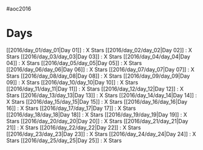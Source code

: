 #aoc2016
# Days
[[2016/day_01/day_01|Day 01]] : X Stars
[[2016/day_02/day_02|Day 02]] : X Stars
[[2016/day_03/day_03|Day 03]] : X Stars
[[2016/day_04/day_04|Day 04]] : X Stars
[[2016/day_05/day_05|Day 05]] : X Stars
[[2016/day_06/day_06|Day 06]] : X Stars
[[2016/day_07/day_07|Day 07]] : X Stars
[[2016/day_08/day_08|Day 08]] : X Stars
[[2016/day_09/day_09|Day 09]] : X Stars
[[2016/day_10/day_10|Day 10]] : X Stars
[[2016/day_11/day_11|Day 11]] : X Stars
[[2016/day_12/day_12|Day 12]] : X Stars
[[2016/day_13/day_13|Day 13]] : X Stars
[[2016/day_14/day_14|Day 14]] : X Stars
[[2016/day_15/day_15|Day 15]] : X Stars
[[2016/day_16/day_16|Day 16]] : X Stars
[[2016/day_17/day_17|Day 17]] : X Stars
[[2016/day_18/day_18|Day 18]] : X Stars
[[2016/day_19/day_19|Day 19]] : X Stars
[[2016/day_20/day_20|Day 20]] : X Stars
[[2016/day_21/day_21|Day 21]] : X Stars
[[2016/day_22/day_22|Day 22]] : X Stars
[[2016/day_23/day_23|Day 23]] : X Stars
[[2016/day_24/day_24|Day 24]] : X Stars
[[2016/day_25/day_25|Day 25]] : X Stars